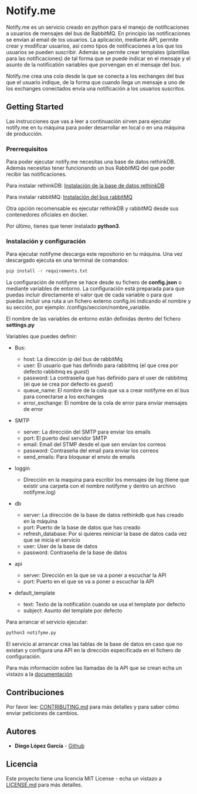 # Notify.me

Notify.me es un servicio creado en python para el manejo de notificaciones a usuarios de mensajes del bus de RabbitMQ. En principio las notificaciones se envían al email de los usuarios. La aplicación, mediante API, permite crear y modificar usuarios, así como tipos de notificaciones a los que los usuarios se pueden suscribir. Además se permite crear templates (plantillas para las notificaciones) de tal forma que se puede indicar en el mensaje y el asunto de la notificatión variables que porvengan en el mensaje del bus.

Notify.me crea una cola desde la que se conecta a los exchanges del bus que el usuario indique, de la forma que cuando llega un mensaje a uno de los exchanges conectados envía una notificación a los usuarios suscritos.

## Getting Started

Las instrucciones que vas a leer a continuación sirven para ejecutar notify.me en tu máquina para poder desarrollar en local o en una máquina de producción.

### Prerrequisitos

Para poder ejecutar notify.me necesitas una base de datos rethinkDB. Además necesitas tener funcionando un bus RabbitMQ del que poder recibir las notificaciones. 

Para instalar rethinkDB:
[Instalación de la base de datos rethinkDB](https://rethinkdb.com/docs/install/)

Para instalar rabbitMQ:
[Instalación del bus rabbitMQ](https://www.rabbitmq.com/download.html)

Otra opción recomensable es ejecutar rethinkDB y rabbitMQ desde sus contenedores oficiales en docker.

Por último, tienes que tener instalado **python3**.

### Instalación y configuración

Para ejecutar notifyme descarga este repositorio en tu máquina. Una vez descargado ejecuta en una terminal de comandos:

```bash
pip install -r requirements.txt
```

La configuración de notifyme se hace desde su fichero de **config.json** o mediante variables de entorno. La configuración está preparada para que puedas incluir directamente el valor que de cada variable o para que puedas incluir una ruta a un fichero externo config.ini indicando el nombre y su sección, por ejemplo: /configs/seccion/nombre_variable.

El nombre de las variables de entorno están definidas dentro del fichero **settings.py**

Variables que puedes definir:

- Bus:
    - host: La dirección ip del bus de rabbitMq
    - user: El usuario que has definido para rabbitmq (el que crea por defecto rabbitmq es *guest*)
    - password: La contraseña que has definido para el user de rabbitmq (el que se crea por defecto es *guest*)
    - queue_name: El nombre de la cola que va a crear notifyme en el bus para conectarse a los exchanges
    - error_exchange: El nombre de la cola de error para enviar mensajes de error

- SMTP
    - server: La dirección del SMTP para enviar los emails
    - port: El puerto desl servidor SMTP
    - email: Email del STMP desde el que sen envían los correos
    - password: Contraseña del email para enviar los correos
    - send_emails: Para bloquear el envío de emails

- loggin
    - Dirección en la maquina para escribir los mensajes de log (tiene que existir una carpeta con el nombre notifyme y dentro un archivo notifyme.log)

- db
    - server: La dirección de la base de datos rethinkdb que has creado en la máquina
    - port: Puerto de la base de datos que has creado
    - refresh_database: Por si quieres reiniciar la base de datos cada vez que se inicia el servicio
    - user: User de la base de datos
    - password: Contraseña de la base de datos

- api
    - server: Dirección en la que se va a poner a escuchar la API
    - port: Puerto en el que se va a poner a escuchar la API

- default_template
    - text: Texto de la notificatión cuando se usa el template por defecto
    - subject: Asunto del template por defecto

Para arrancar el servicio ejecutar:

```bash
python3 notifyme.py
```

El servicio al arrancar crea las tablas de la base de datos en caso que no existan y configura una API en la dirección especificada en el fichero de configuración.

Para más información sobre las llamadas de la API que se crean echa un vistazo a la [documentación](ets.github.io/notifyme)

## Contribuciones

Por favor lee: [CONTRIBUTING.md](https://gist.github.com/PurpleBooth/b24679402957c63ec426) para más detalles y para saber cómo enviar peticiones de cambios.

## Autores

* **Diego López García** - [Github](https://github.com/Frostqui)

## Licencia

Este proyecto tiene una licencia MIT License - echa un vistazo a [LICENSE.md](LICENSE.md) para más detalles.
